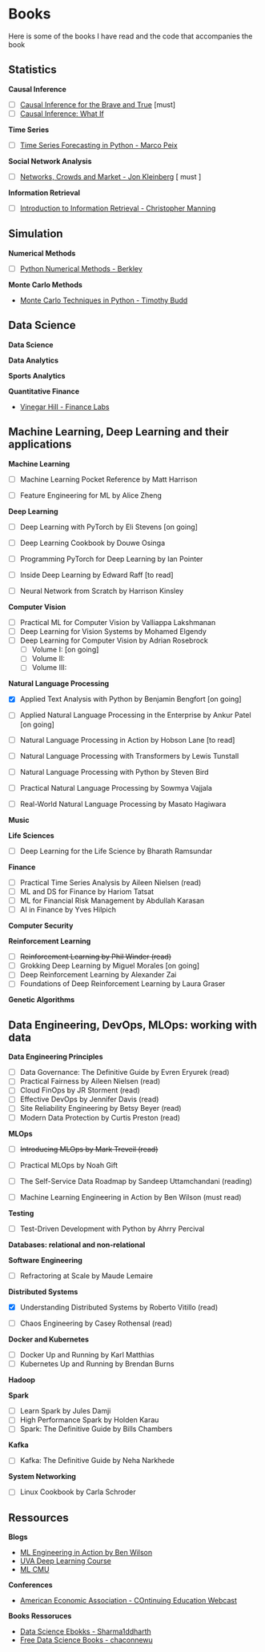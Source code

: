 # Books

Here is some of the books I have read and the code that accompanies the book

## Statistics

**Causal Inference**

- [ ] [Causal Inference for the Brave and True](https://matheusfacure.github.io/python-causality-handbook/22-Debiased-Orthogonal-Machine-Learning.html) [must]
- [ ] [Causal Inference: What If](https://www.hsph.harvard.edu/miguel-hernan/causal-inference-book/)

**Time Series**

- [ ] [Time Series Forecasting in Python - Marco Peix](https://github.com/marcopeix/TimeSeriesForecastingInPython)

**Social Network Analysis**

- [ ] [Networks, Crowds and Market - Jon Kleinberg](https://www.cs.cornell.edu/home/kleinber/networks-book/) [ must ]

**Information Retrieval**

- [ ] [Introduction to Information Retrieval - Christopher Manning](https://nlp.stanford.edu/IR-book/)

## Simulation

**Numerical Methods**

- [ ] [Python Numerical Methods - Berkley](https://pythonnumericalmethods.berkeley.edu/notebooks/chapter22.06-Python-ODE-Solvers.html)

**Monte Carlo Methods**

- [Monte Carlo Techniques in Python - Timothy Budd](https://hef.ru.nl/~tbudd/mct/mct_book.pdf)

## Data Science

**Data Science**




**Data Analytics**




**Sports Analytics**


**Quantitative Finance**

- [Vinegar Hill - Finance Labs](https://sites.google.com/view/vinegarhill-financelabs/home?authuser=0)



## Machine Learning, Deep Learning and their applications



**Machine Learning**
- [ ] Machine Learning Pocket Reference by Matt Harrison
- [ ] Feature Engineering for ML by Alice Zheng


**Deep Learning**
- [ ] Deep Learning with PyTorch by Eli Stevens [on going]
- [ ] Deep Learning Cookbook by Douwe Osinga
- [ ] Programming PyTorch for Deep Learning by Ian Pointer
- [ ] Inside Deep Learning by Edward Raff [to read]
- [ ] Neural Network from Scratch by Harrison Kinsley


**Computer Vision**
- [ ] Practical ML for Computer Vision by Valliappa Lakshmanan
- [ ] Deep Learning for Vision Systems by Mohamed Elgendy
- [ ] Deep Learning for Computer Vision by Adrian Rosebrock
    - [ ] Volume I:  [on going]
    - [ ] Volume II: 
    - [ ] Volume III: 

**Natural Language Processing**
- [X] Applied Text Analysis with Python by Benjamin Bengfort [on going]
- [ ] Applied Natural Language Processing in the Enterprise by Ankur Patel [on going]
- [ ] Natural Language Processing in Action by Hobson Lane [to read]
- [ ] Natural Language Processing with Transformers by Lewis Tunstall
- [ ] Natural Language Processing with Python by Steven Bird
- [ ] Practical Natural Language Processing by Sowmya Vajjala
- [ ] Real-World Natural Language Processing by Masato Hagiwara


**Music**


**Life Sciences**
- [ ] Deep Learning for the Life Science by Bharath Ramsundar


**Finance**
- [ ] Practical Time Series Analysis by Aileen Nielsen (read)
- [ ] ML and DS for Finance by Hariom Tatsat
- [ ] ML for Financial Risk Management by Abdullah Karasan
- [ ] AI in Finance by Yves Hilpich

**Computer Security**



**Reinforcement Learning**
- [ ] ~~Reinforcement Learning by Phil Winder (read)~~
- [ ] Grokking Deep Learning by Miguel Morales [on going]
- [ ] Deep Reinforcement Learning by Alexander Zai
- [ ] Foundations of Deep Reinforcement Learning by Laura Graser

**Genetic Algorithms**




## Data Engineering, DevOps, MLOps: working with data


**Data Engineering Principles**
- [ ] Data Governance: The Definitive Guide by Evren Eryurek (read)
- [ ] Practical Fairness by Aileen Nielsen (read)
- [ ] Cloud FinOps by JR Storment (read)
- [ ] Effective DevOps by Jennifer Davis (read)
- [ ] Site Reliability Engineering by Betsy Beyer (read)
- [ ] Modern Data Protection by Curtis Preston (read)

**MLOps**
- [ ] ~~Introducing MLOps by Mark Treveil (read)~~
- [ ] Practical MLOps by Noah Gift
- [ ] The Self-Service Data Roadmap by Sandeep Uttamchandani (reading)
- [ ] Machine Learning Engineering in Action by Ben Wilson (must read)


**Testing**
- [ ] Test-Driven Development with Python by Ahrry Percival

**Databases: relational and non-relational**


**Software Engineering**
- [ ] Refractoring at Scale by Maude Lemaire

**Distributed Systems**
- [X] Understanding Distributed Systems by Roberto Vitillo (read)
- [ ] Chaos Engineering by Casey Rothensal (read)


**Docker and Kubernetes**
- [ ] Docker Up and Running by Karl Matthias
- [ ] Kubernetes Up and Running by Brendan Burns

**Hadoop**


**Spark**
- [ ] Learn Spark by Jules Damji
- [ ] High Performance Spark by Holden Karau
- [ ] Spark: The Definitive Guide by Bills Chambers

**Kafka**
- [ ] Kafka: The Definitive Guide by Neha Narkhede


**System Networking**
- [ ] Linux Cookbook by Carla Schroder


## Ressources

**Blogs**

- [ML Engineering in Action by Ben Wilson](https://github.com/BenWilson2/ML-Engineering)
- [UVA Deep Learning Course](https://uvadlc.github.io/)
- [ML CMU](https://blog.ml.cmu.edu/)


**Conferences**

- [American Economic Association - COntinuing Education Webcast](https://www.aeaweb.org/conference/cont-ed/2023-webcasts)

**Books Ressoruces**

- [Data Science Ebokks - Sharma1ddharth](https://github.com/data-science-projects-and-resources/Data-Science-EBooks/tree/main)
- [Free Data Science Books - chaconnewu](https://github.com/chaconnewu/free-data-science-books)


